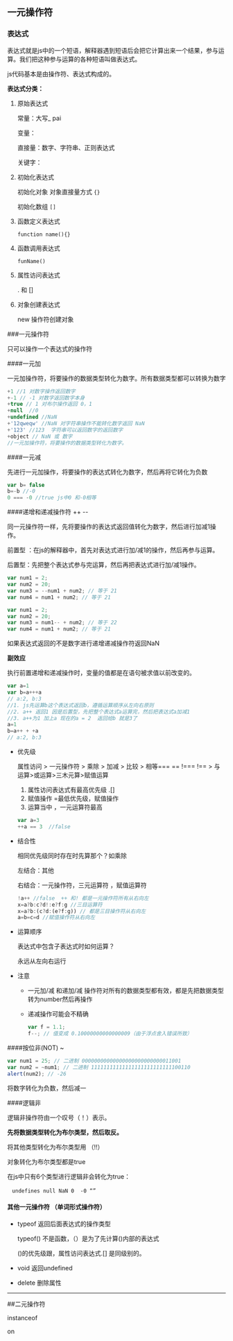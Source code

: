 ## 一元操作符

### 表达式

表达式就是js中的一个短语，解释器遇到短语后会把它计算出来一个结果，参与运算。我们把这种参与运算的各种短语叫做表达式。

js代码基本是由操作符、表达式构成的。

**表达式分类：**

1. 原始表达式

   常量：大写_  pai

   变量：

   直接量：数字、字符串、正则表达式

   关键字：

2. 初始化表达式

   初始化对象 对象直接量方式 `{} `

   初始化数组  `[] `

3. 函数定义表达式

    `function name(){}`

4. 函数调用表达式

   `funName()`

5. 属性访问表达式

   . 和 []

6. 对象创建表达式

   new 操作符创建对象

###一元操作符

只可以操作一个表达式的操作符

####一元加

一元加操作符，将要操作的数据类型转化为数字。所有数据类型都可以转换为数字

```js
+1 //1 对数字操作返回数字
+-1 // -1 对数字返回数字本身
+true // 1 对布尔操作返回 0，1
+null  //0
+undefined //NaN
+'12qweqw' //NaN 对字符串操作不能转化数字返回 NaN
+'123' //123  字符串可以返回数字的返回数字
+object // NaN 或 数字
//一元加操作符，将要操作的数据类型转化为数字。
```

####一元减

先进行一元加操作，将要操作的表达式转化为数字，然后再将它转化为负数

```js
var b= false
b=-b //-0
0 === -0 //true js中0 和-0相等
```

####递增和递减操作符 ++ --

同一元操作符一样，先将要操作的表达式返回值转化为数字，然后进行加减1操作。

前置型 ：在js的解释器中，首先对表达式进行加/减1的操作，然后再参与运算。

后置型：先把整个表达式参与完运算，然后再把表达式进行加/减1操作。

```js
var num1 = 2;
var num2 = 20;
var num3 = --num1 + num2; // 等于 21
var num4 = num1 + num2; // 等于 21
```

```js
var num1 = 2;
var num2 = 20;
var num3 = num1-- + num2; // 等于 22
var num4 = num1 + num2; // 等于 21
```

如果表达式返回的不是数字进行递增递减操作符返回NaN

**副效应**

执行前置递增和递减操作时，变量的值都是在语句被求值以前改变的。

```js
var a=1 
var b=a+++a
// a:2, b:3
//1. js先运算b这个表达式返回b，遵循运算顺序从左向右原则
//2. a++ 返回1 因是后置型，先把整个表达式a运算完，然后把表达式a加减1
//3. a++为1 加上a 现在的a = 2  返回给b 就是3了
a=1 
b=a++ + +a
// a:2, b:3
```

* 优先级

  属性访问  >  一元操作符  >  乘除 > 加减 > 比较 > 相等=== == !=== !== > 与运算>或运算>三木元算>赋值运算

  1. 属性访问表达式有最高优先级 .[]
  2. 赋值操作 =最低优先级，赋值操作
  3. 运算当中 ，一元运算符最高

  ```js
  var a=3
  ++a == 3  //false
  ```

* 结合性

  相同优先级同时存在时先算那个？如乘除

  左结合：其他

  右结合：一元操作符，三元运算符 ，赋值运算符

  ```js
  !a++ //false  ++ 和! 都是一元操作符所有从右向左
  x=a?b:c?d!:e?f:g //三目运算符  
  x=a?b:(c?d:(e?f:g)) // 都是三目操作符从右向左
  a=b=c=d //赋值操作符从右向左
  ```

* 运算顺序

  表达式中包含子表达式时如何运算？

  永远从左向右运行


* 注意

  * 一元加/减 和递加/减 操作符对所有的数据类型都有效，都是先把数据类型转为number然后再操作

  * 递减操作可能会不精确

    ```js
    var f = 1.1;
    f--; // 值变成 0.10000000000000009（由于浮点舍入错误所致）
    ```

####按位非(NOT) ~

```js
var num1 = 25; // 二进制 00000000000000000000000000011001
var num2 = ~num1; // 二进制 11111111111111111111111111100110
alert(num2); // -26
```

将数字转化为负数，然后减一

####逻辑非

逻辑非操作符由一个叹号（！）表示。

**先将数据类型转化为布尔类型，然后取反。**

将其他类型转化为布尔类型用 （!!）

对象转化为布尔类型都是true

在js中只有6个类型进行逻辑非会转化为true：

​	` undefines null NaN 0  -0 “”`

#### 其他一元操作符 （单词形式操作符） 

* typeof 返回后面表达式的操作类型

  typeof() 不是函数，（）是为了先计算()内部的表达式

  ()的优先级跟，属性访问表达式.[] 是同级别的。

* void 返回undefined 

* delete 删除属性

------

##二元操作符

instanceof 

on